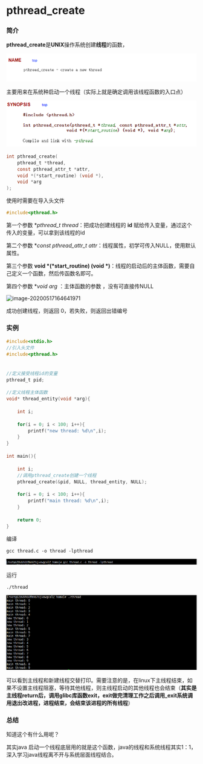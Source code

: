 # pthread_create

### 简介

**pthread_create**是**UNIX**操作系统创建**线程**的函数，

![image-20200517164448219](NoteImg\image-20200517164448219.png)

主要用来在系统种启动一个线程（实际上就是确定调用该线程函数的入口点）

![image-20200517164654712](NoteImg\image-20200517164654712.png)

```c
int pthread_create(
    pthread_t *thread, 
    const pthread_attr_t *attr,
    void *(*start_routine) (void *), 
    void *arg
);
```

使用时需要在导入头文件

```c
#include<pthread.h>
```

第一个参数 **pthread_t *thread**：把成功创建线程的 **id** 赋给传入变量，通过这个传入的变量，可以拿到该线程的id

第二个参数 **const pthread_attr_t *attr**：线程属性，初学可传入NULL，使用默认属性。

第三个参数 **void *(*start_routine) (void *)**：线程的启动后的主体函数，需要自己定义一个函数，然后传函数名即可。

第四个参数 **void *arg** ：主体函数的参数 ，没有可直接传NULL

![image-20200517164641971](C:\Users\Playwi0\AppData\Roaming\Typora\typora-user-images\image-20200517164641971.png)

成功创建线程，则返回 0，若失败，则返回出错编号



### 实例

```c
#include<stdio.h>
//引入头文件
#include<pthread.h>


//定义接受线程id的变量
pthread_t pid;

//定义线程主体函数
void* thread_entity(void *arg){
    
    int i;
    
    for(i = 0; i < 100; i++){
        printf("new thread: %d\n",i);
    }
}

int main(){
    
    int i;
    //调用pthread_create创建一个线程
    pthread_create(&pid, NULL, thread_entity, NULL);
    
    for(i = 0; i < 100; i++){
        printf("main thread: %d\n",i);
    }
    
    return 0;
}
```

编译

```shell
gcc thread.c -o thread -lpthread
```

![image-20200517173757175](NoteImg\image-20200517173757175.png)

运行

```shell
./thread
```

![image-20200517173838321](NoteImg\image-20200517173838321.png)

可以看到主线程和新建线程交替打印。需要注意的是，在linux下主线程结束，如果不设置主线程阻塞，等待其他线程，则主线程启动的其他线程也会结束（**其实是主线程return后，调用glibc库函数exit，exit做完清理工作之后调用_exit系统调用退出改进程，进程结束，会结束该进程的所有线程**）



### 总结

知道这个有什么用呢？

其实java 启动一个线程底层用的就是这个函数，java的线程和系统线程其实1：1，深入学习java线程离不开与系统层面线程结合。